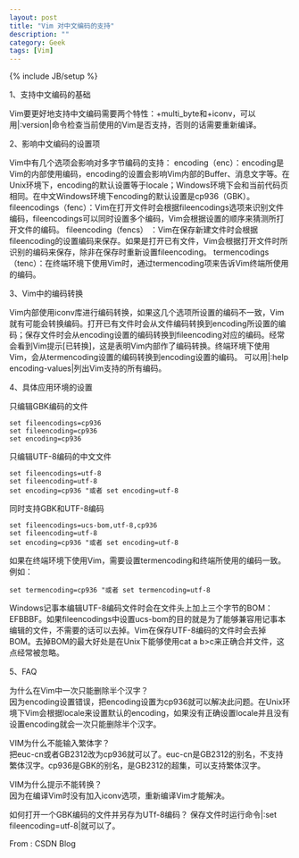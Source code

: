 ```yaml
---
layout: post
title: "Vim 对中文编码的支持"
description: ""
category: Geek
tags: [Vim]
---
```

{% include JB/setup %}

1、支持中文编码的基础 


Vim要更好地支持中文编码需要两个特性：+multi_byte和+iconv，可以用|:version|命令检查当前使用的Vim是否支持，否则的话需要重新编译。


2、影响中文编码的设置项


Vim中有几个选项会影响对多字节编码的支持：
encoding（enc）：encoding是Vim的内部使用编码，encoding的设置会影响Vim内部的Buffer、消息文字等。在Unix环境下，encoding的默认设置等于locale；Windows环境下会和当前代码页相同。在中文Windows环境下encoding的默认设置是cp936（GBK）。
fileencodings（fenc）：Vim在打开文件时会根据fileencodings选项来识别文件编码，fileencodings可以同时设置多个编码，Vim会根据设置的顺序来猜测所打开文件的编码。
fileencoding（fencs） ：Vim在保存新建文件时会根据fileencoding的设置编码来保存。如果是打开已有文件，Vim会根据打开文件时所识别的编码来保存，除非在保存时重新设置fileencoding。
termencodings（tenc）：在终端环境下使用Vim时，通过termencoding项来告诉Vim终端所使用的编码。 


3、Vim中的编码转换


Vim内部使用iconv库进行编码转换，如果这几个选项所设置的编码不一致，Vim就有可能会转换编码。打开已有文件时会从文件编码转换到encoding所设置的编码；保存文件时会从encoding设置的编码转换到fileencoding对应的编码。经常会看到Vim提示[已转换]，这是表明Vim内部作了编码转换。终端环境下使用Vim，会从termencoding设置的编码转换到encoding设置的编码。
可以用|:help encoding-values|列出Vim支持的所有编码。

4、具体应用环境的设置

只编辑GBK编码的文件

	set fileencodings=cp936
	set fileencoding=cp936
	set encoding=cp936

只编辑UTF-8编码的中文文件

	set fileencodings=utf-8
	set fileencoding=utf-8
	set encoding=cp936 "或者 set encoding=utf-8

同时支持GBK和UTF-8编码

	set fileencodings=ucs-bom,utf-8,cp936
	set fileencoding=utf-8
	set encoding=cp936 "或者 set encoding=utf-8

如果在终端环境下使用Vim，需要设置termencoding和终端所使用的编码一致。例如：

	set termencoding=cp936 "或者 set termencoding=utf-8

Windows记事本编辑UTF-8编码文件时会在文件头上加上三个字节的BOM：EFBBBF。如果fileencodings中设置ucs-bom的目的就是为了能够兼容用记事本编辑的文件，不需要的话可以去掉。Vim在保存UTF-8编码的文件时会去掉BOM。去掉BOM的最大好处是在Unix下能够使用cat a b>c来正确合并文件，这点经常被忽略。

5、FAQ

为什么在Vim中一次只能删除半个汉字？   
因为encoding设置错误，把encoding设置为cp936就可以解决此问题。在Unix环境下Vim会根据locale来设置默认的encoding，如果没有正确设置locale并且没有设置encoding就会一次只能删除半个汉字。

VIM为什么不能输入繁体字？   
把euc-cn或者GB2312改为cp936就可以了。euc-cn是GB2312的别名，不支持繁体汉字。cp936是GBK的别名，是GB2312的超集，可以支持繁体汉字。

VIM为什么提示不能转换？   
因为在编译Vim时没有加入iconv选项，重新编译Vim才能解决。

如何打开一个GBK编码的文件并另存为UTf-8编码？
保存文件时运行命令|:set fileencoding=utf-8|就可以了。

 

From : CSDN Blog